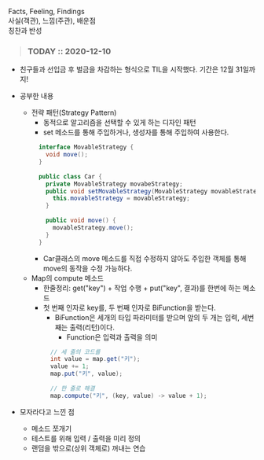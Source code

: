 Facts, Feeling, Findings  
사실(객관), 느낌(주관), 배운점  
칭찬과 반성

> ### TODAY :: 2020-12-10

* 친구들과 선입금 후 벌금을 차감하는 형식으로 TIL을 시작했다. 기간은 12월 31일까지!

* 공부한 내용
  * 전략 패턴(Strategy Pattern)
    - 동적으로 알고리즘을 선택할 수 있게 하는 디자인 패턴
    - set 메소드를 통해 주입하거나, 생성자를 통해 주입하여 사용한다.
    ```java
      interface MovableStrategy {
        void move();
      }
      
      public class Car {
        private MovableStrategy movabeStrategy;
        public void setMovableStrategy(MovableStrategy movableStrategy) {
          this.movableStrategy = movableStrategy;
        }
        
        public void move() {
          movableStrategy.move();
        }
      }
    ```
      - Car클래스의 move 메소드를 직접 수정하지 않아도 주입한 객체를 통해 move의 동작을 수정 가능하다.
  * Map의 compute 메소드
    - 한줄정리: get("key") + 작업 수행 + put("key", 결과)를 한번에 하는 메소드
    - 첫 번째 인자로 key를, 두 번째 인자로 BiFunction을 받는다.
      - BiFunction은 세개의 타입 파라미터를 받으며 앞의 두 개는 입력, 세번째는 출력(리턴)이다.
        - Function은 입력과 출력을 의미
      ```java
        // 세 줄의 코드를
        int value = map.get("키");
        value += 1;
        map.put("키", value);
        
        // 한 줄로 해결
        map.compute("키", (key, value) -> value + 1);
      ```
* 모자라다고 느낀 점
  - 메소드 쪼개기
  - 테스트를 위해 입력 / 출력을 미리 정의
  - 랜덤을 밖으로(상위 객체로) 꺼내는 연습
